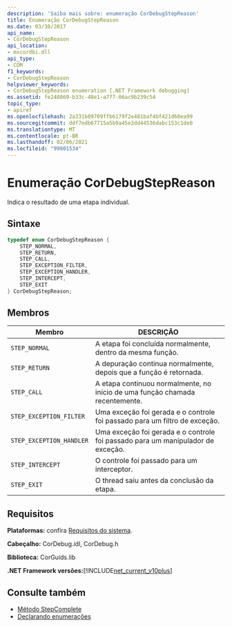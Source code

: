 ```yaml
---
description: 'Saiba mais sobre: enumeração CorDebugStepReason'
title: Enumeração CorDebugStepReason
ms.date: 03/30/2017
api_name:
- CorDebugStepReason
api_location:
- mscordbi.dll
api_type:
- COM
f1_keywords:
- CorDebugStepReason
helpviewer_keywords:
- CorDebugStepReason enumeration [.NET Framework debugging]
ms.assetid: fe248069-b33c-48e1-a777-06ac9b239c54
topic_type:
- apiref
ms.openlocfilehash: 2a331b09709ffb6179f2e481baf4bf421d60ea99
ms.sourcegitcommit: ddf7edb67715a5b9a45e3dd44536dabc153c1de0
ms.translationtype: MT
ms.contentlocale: pt-BR
ms.lasthandoff: 02/06/2021
ms.locfileid: "99801534"
---
```

# <a name="cordebugstepreason-enumeration"></a>Enumeração CorDebugStepReason

Indica o resultado de uma etapa individual.  
  
## <a name="syntax"></a>Sintaxe  
  
```cpp  
typedef enum CorDebugStepReason {  
    STEP_NORMAL,  
    STEP_RETURN,  
    STEP_CALL,  
    STEP_EXCEPTION_FILTER,  
    STEP_EXCEPTION_HANDLER,  
    STEP_INTERCEPT,  
    STEP_EXIT  
} CorDebugStepReason;  
```  
  
## <a name="members"></a>Membros  
  
|Membro|DESCRIÇÃO|  
|------------|-----------------|  
|`STEP_NORMAL`|A etapa foi concluída normalmente, dentro da mesma função.|  
|`STEP_RETURN`|A depuração continua normalmente, depois que a função é retornada.|  
|`STEP_CALL`|A etapa continuou normalmente, no início de uma função chamada recentemente.|  
|`STEP_EXCEPTION_FILTER`|Uma exceção foi gerada e o controle foi passado para um filtro de exceção.|  
|`STEP_EXCEPTION_HANDLER`|Uma exceção foi gerada e o controle foi passado para um manipulador de exceção.|  
|`STEP_INTERCEPT`|O controle foi passado para um interceptor.|  
|`STEP_EXIT`|O thread saiu antes da conclusão da etapa.|  
  
## <a name="requirements"></a>Requisitos  

 **Plataformas:** confira [Requisitos do sistema](../../get-started/system-requirements.md).  
  
 **Cabeçalho:** CorDebug.idl, CorDebug.h  
  
 **Biblioteca:** CorGuids.lib  
  
 **.NET Framework versões:**[!INCLUDE[net_current_v10plus](../../../../includes/net-current-v10plus-md.md)]  
  
## <a name="see-also"></a>Consulte também

- [Método StepComplete](icordebugmanagedcallback-stepcomplete-method.md)
- [Declarando enumerações](debugging-enumerations.md)
